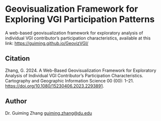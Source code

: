 # Geovisualization Framework for Exploring VGI Participation Patterns
A web-based geovisualization framework for exploratory analysis of individual VGI contributor’s participation characteristics, available at this link: https://guiming.github.io/GeovizVGI/

## Citation
Zhang, G. 2024. A Web-Based Geovisualization Framework for Exploratory Analysis of Individual VGI Contributor’s Participation Characteristics. Cartography and Geographic Information Science 00 (00): 1–21. https://doi.org/10.1080/15230406.2023.2293891.

## Author
Dr. Guiming Zhang
guiming.zhang@du.edu

